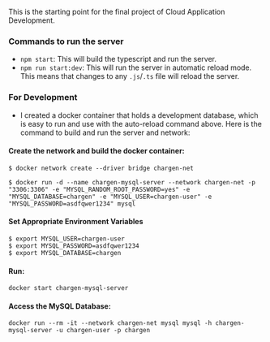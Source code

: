 This is the starting point for the final project of Cloud Application Development.

### Commands to run the server

* `npm start`: This will build the typescript and run the server.
* `npm run start:dev`: This will run the server in automatic reload mode. This means that changes to any `.js`/`.ts` file will reload the server.

### For Development

* I created a docker container that holds a development database, which is easy to run and use with the auto-reload command above. Here is the command to build and run the server and network:

#### Create the network and build the docker container:
```
$ docker network create --driver bridge chargen-net

$ docker run -d --name chargen-mysql-server --network chargen-net -p "3306:3306" -e "MYSQL_RANDOM_ROOT_PASSWORD=yes" -e "MYSQL_DATABASE=chargen" -e "MYSQL_USER=chargen-user" -e "MYSQL_PASSWORD=asdfqwer1234" mysql

```

#### Set Appropriate Environment Variables
```
$ export MYSQL_USER=chargen-user
$ export MYSQL_PASSWORD=asdfqwer1234
$ export MYSQL_DATABASE=chargen
```

#### Run:
```
docker start chargen-mysql-server
```
#### Access the MySQL Database:
```
docker run --rm -it --network chargen-net mysql mysql -h chargen-mysql-server -u chargen-user -p chargen
```